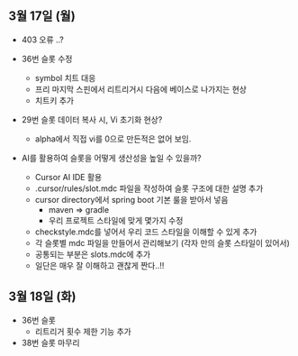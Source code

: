 
## 3월 17일 (월)

- 403 오류 ..?

- 36번 슬롯 수정
	- symbol 치트 대응
	- 프리 마지막 스핀에서 리트리거시 다음에 베이스로 나가지는 현상
	- 치트키 추가

- 29번 슬롯 데이터 복사 시, Vi 초기화 현상?
	- alpha에서 직접 vi를 0으로 만든적은 없어 보임.


- AI를 활용하여 슬롯을 어떻게 생산성을 높일 수 있을까?
	- Cursor AI IDE 활용
	- .cursor/rules/slot.mdc 파일을 작성하여 슬롯 구조에 대한 설명 추가
	- cursor directory에서 spring boot 기본 룰을 받아서 넣음
		- maven => gradle
		- 우리 프로젝트 스타일에 맞게 몇가지 수정
	- checkstyle.mdc를 넣어서 우리 코드 스타일을 이해할 수 있게 추가
	- 각 슬롯별 mdc 파일을 만들어서 관리해보기 (각자 만의 슬롯 스타일이 있어서)
	- 공통되는 부분은 slots.mdc에 추가
	- 일단은 매우 잘 이해하고 괜찮게 짠다..!!

## 3월 18일 (화)

- 36번 슬롯
	- 리트리거 횟수 제한 기능 추가
- 38번 슬롯 마무리